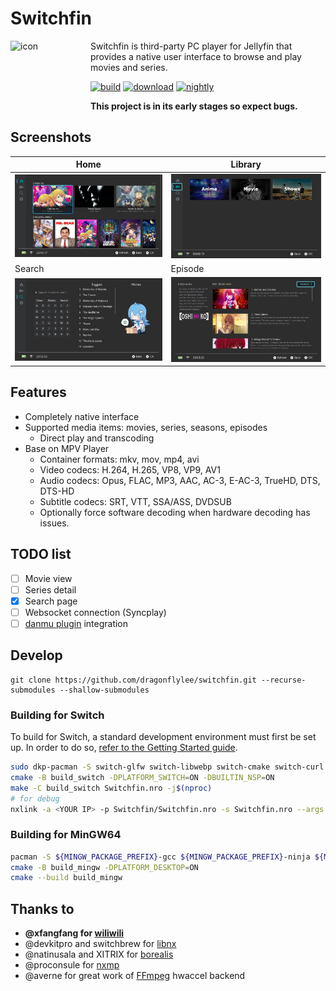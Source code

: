 # Switchfin

<img src="resources/icon/icon.svg" alt="icon" height="128" width="128" align="left">

Switchfin is third-party PC player for Jellyfin that provides a native user interface to browse and play movies and series.
<br>

[![build](https://github.com/dragonflylee/switchfin/actions/workflows/build.yaml/badge.svg)](https://github.com/dragonflylee/switchfin/actions/workflows/build.yaml) [![download](https://img.shields.io/github/downloads/dragonflylee/switchfin/latest/total?label=Downloads)](https://github.com/dragonflylee/switchfin/releases/latest) [![nightly](https://img.shields.io/badge/nightly-build-green)](https://nightly.link/dragonflylee/switchfin/workflows/build.yaml/dev)

**This project is in its early stages so expect bugs.**

## Screenshots
| Home                                | Library                             |
|-------------------------------------|-------------------------------------|
| ![Home](images/home.jpg) | ![Library](images/library.jpg) | 
|Search                            | Episode                             |
![Search](images/search.jpg) | ![Episode](images/episode.jpg) |


## Features
- Completely native interface
- Supported media items: movies, series, seasons, episodes 
  - Direct play and transcoding
- Base on MPV Player
  - Container formats: mkv, mov, mp4, avi
  - Video codecs: H.264, H.265, VP8, VP9, AV1
  - Audio codecs: Opus, FLAC, MP3, AAC, AC-3, E-AC-3, TrueHD, DTS, DTS-HD
  - Subtitle codecs: SRT, VTT, SSA/ASS, DVDSUB
  - Optionally force software decoding when hardware decoding has issues.

## TODO list

- [ ] Movie view
- [ ] Series detail
- [x] Search page
- [ ] Websocket connection (Syncplay)
- [ ] [danmu plugin](https://github.com/cxfksword/jellyfin-plugin-danmu) integration

## Develop

```shell
git clone https://github.com/dragonflylee/switchfin.git --recurse-submodules --shallow-submodules
```

### Building for Switch

To build for Switch, a standard development environment must first be set up. In order to do so, [refer to the Getting Started guide](https://devkitpro.org/wiki/Getting_Started).

```bash
sudo dkp-pacman -S switch-glfw switch-libwebp switch-cmake switch-curl devkitA64
cmake -B build_switch -DPLATFORM_SWITCH=ON -DBUILTIN_NSP=ON
make -C build_switch Switchfin.nro -j$(nproc)
# for debug
nxlink -a <YOUR IP> -p Switchfin/Switchfin.nro -s Switchfin.nro --args -l 
```

### Building for MinGW64

```bash
pacman -S ${MINGW_PACKAGE_PREFIX}-gcc ${MINGW_PACKAGE_PREFIX}-ninja ${MINGW_PACKAGE_PREFIX}-cmake
cmake -B build_mingw -DPLATFORM_DESKTOP=ON
cmake --build build_mingw
```

## Thanks to

- **@xfangfang for [wiliwili](https://github.com/xfangfang/wiliwili)**
- @devkitpro and switchbrew for [libnx](https://github.com/switchbrew/libnx)
- @natinusala and XITRIX for [borealis](https://github.com/natinusala/borealis)
- @proconsule for [nxmp](https://github.com/proconsule/nxmp)
- @averne for great work of [FFmpeg](https://github.com/averne/FFmpeg) hwaccel backend 
